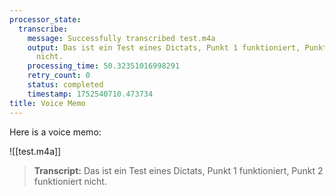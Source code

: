 ```yaml
---
processor_state:
  transcribe:
    message: Successfully transcribed test.m4a
    output: Das ist ein Test eines Dictats, Punkt 1 funktioniert, Punkt 2 funktioniert
      nicht.
    processing_time: 50.32351016998291
    retry_count: 0
    status: completed
    timestamp: 1752540710.473734
title: Voice Memo
---
```

Here is a voice memo:

![[test.m4a]]

> **Transcript:**
> Das ist ein Test eines Dictats, Punkt 1 funktioniert, Punkt 2 funktioniert nicht.

